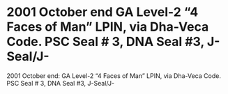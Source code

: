 # 2001 October end GA Level-2 “4 Faces of Man” LPIN, via Dha-Veca Code. PSC Seal # 3, DNA Seal #3, J-Seal/J-

2001 October end: GA Level-2 “4 Faces of Man” LPIN, via Dha-Veca Code. PSC Seal # 3, DNA Seal #3, J-Seal/J-